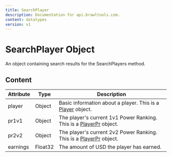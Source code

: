 ```yaml
---
title: SearchPlayer
description: Documentation for api.brawltools.com.
content: datatypes
version: v1
---
```


# SearchPlayer Object

An object containing search results for the SearchPlayers method.

## Content

| Attribute | Type    | Description                                                                                  |
| --------- | ------- | -------------------------------------------------------------------------------------------- |
| player    | Object  | Basic information about a player. This is a [Player](/v1/datatypes/player) object.           |
| pr1v1     | Object  | The player's current 1v1 Power Ranking. This is a [PlayerPr](/v1/datatypes/playerpr) object. |
| pr2v2     | Object  | The player's current 2v2 Power Ranking. This is a [PlayerPr](/v1/datatypes/playerpr) object. |
| earnings  | Float32 | The amount of USD the player has earned.                                                     |

